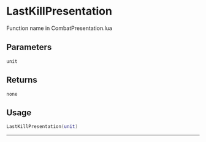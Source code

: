 # LastKillPresentation
Function name in CombatPresentation.lua
## Parameters
`unit`
## Returns
`none`
## Usage
```lua
LastKillPresentation(unit)
```
---
